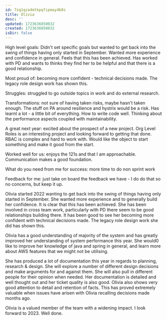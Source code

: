 ```yaml
---
id: 7zq1qza4mtkpqfipmay4b8s
title: Olivia
desc: ''
updated: 1723636850032
created: 1723636850032
isDir: false
---
```

High level goals: Didn't set specific goals but wanted to get back into the swing of things having only started in September. Wanted more experience and confidence in general. Feels that this has been achieved. Has worked with PD and wants to thinks they find her to be helpful and that there is a good relationship.

  

Most proud of: becoming more confident - technical decisions made. The legacy role design work has shown this.

  

Struggles: struggled to go outside topics in work and do external research.

  

Transformations: not sure of having taken risks, maybe hasn't taken enough. The stuff on PA around resilience and hystrix would be a risk. Has learnt a lot - a little bit of everything. How to write code well. Thinking about the performance aspects coupled with maintainability.

  

A great next year: excited about the prospect of a new project. Org Level Roles is an interesting project and looking forward to getting that done. RBAC is complex and hard to work with. Would like the object to start something and make it good from the start.

  

Worked well for us: enjoys the 121s and that I am approachable. Communication makes a good foundation.

  

What do you need from me for success: more time to do non sprint work

  

Feedback for me: just take on board the feedback we have - I do do that so no concerns, but keep it up.

  

  

Olivia started 2022 wanting to get back into the swing of things having only started in September. She wanted more experience and to generally build her confidence. It is clear that this has been achieved. She has been involved in cross team work, particularly with PD there seem to be good relationships building there. It has been good to see her becoming more confident with technical decisions made. The legacy role design work she did has shown this.

  

Olivia has a good understanding of majority of the system and has greatly improved her understanding of system performance this year. She would0 like to improve her knowledge of java and spring in general, and learn more about AWS features that we might not be utilising.

  

She has produced a lot of documentation this year in regards to planning, research & design. She will explore a number of different design decisions and make arguments for and against them. She will also pull in different people for their opinion when needed. Her documentation is detailed and well thought out and her ticket quality is also good. Olivia also shows very good attention to detail and retention of facts. This has proved extremely valuable when issues have arisen with Olivia recalling decisions made months ago.

  

Olivia is a valued member of the team with a widening impact. I look forward to 2023. Well done.